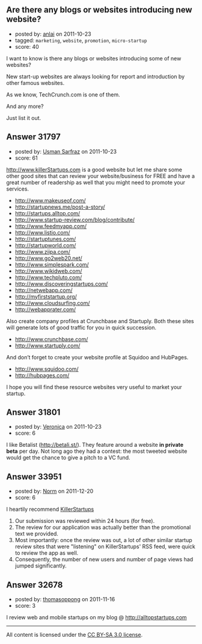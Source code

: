 ## Are there any blogs or websites introducing new website?

- posted by: [anlai](https://stackexchange.com/users/-1/12739-anlai) on 2011-10-23
- tagged: `marketing`, `website`, `promotion`, `micro-startup`
- score: 40

I want to know is there any blogs or websites introducing some of new websites?

New start-up websites are always looking for report and introduction by other famous websites.

As we know, TechCrunch.com is one of them.

And any more?

Just list it out.


## Answer 31797

- posted by: [Usman Sarfraz](https://stackexchange.com/users/-1/9246-usman-sarfraz) on 2011-10-23
- score: 61

http://www.killerStartups.com is a good website but let me share some other good sites that can review your website/business for FREE and have a great number of readership as well that you might need to promote your services.

- http://www.makeuseof.com/
- http://startupnews.me/post-a-story/
- http://startups.alltop.com/
- http://www.startup-review.com/blog/contribute/
- http://www.feedmyapp.com/
- http://www.listio.com/
- http://startuptunes.com/
- http://startupworld.com/
- http://www.ziipa.com/
- http://www.go2web20.net/
- http://www.simplespark.com/
- http://www.wikidweb.com/
- http://www.techpluto.com/
- http://www.discoveringstartups.com/
- http://netwebapp.com/
- http://myfirststartup.org/
- http://www.cloudsurfing.com/
- http://webapprater.com/

Also create company profiles at Crunchbase and Startuply. Both these sites will generate lots of good traffic for you in quick succession.

- http://www.crunchbase.com/
- http://www.startuply.com/

And don’t forget to create your website profile at Squidoo and HubPages.

- http://www.squidoo.com/
- http://hubpages.com/

I hope you will find these resource websites very useful to market your startup.


## Answer 31801

- posted by: [Veronica](https://stackexchange.com/users/-1/13945-veronica) on 2011-10-23
- score: 6

I like Betalist (http://betali.st/). They feature around a website **in private beta** per day. Not long ago they had a contest: the most tweeted website would get the chance to give a pitch to a VC fund. 


## Answer 33951

- posted by: [Norm](https://stackexchange.com/users/-1/15133-norm) on 2011-12-20
- score: 6

<p>I heartily recommend <a href="http://www.killerstartups.com">KillerStartups</a></p>

<ol>
<li>Our submission was reviewed within 24 hours (for free).</li>
<li>The review for our application was actually better than the promotional text we provided.</li>
<li>Most importantly: once the review was out, a lot of other similar startup review sites that were "listening" on KillerStartups' RSS feed, were quick to review the app as well.</li>
<li>Consequently, the number of new users and number of page views had jumped significantly.</li>
</ol>



## Answer 32678

- posted by: [thomasoppong](https://stackexchange.com/users/-1/14467-thomasoppong) on 2011-11-16
- score: 3

I review web and mobile startups on my blog @ http://alltopstartups.com 



---

All content is licensed under the [CC BY-SA 3.0 license](https://creativecommons.org/licenses/by-sa/3.0/).
